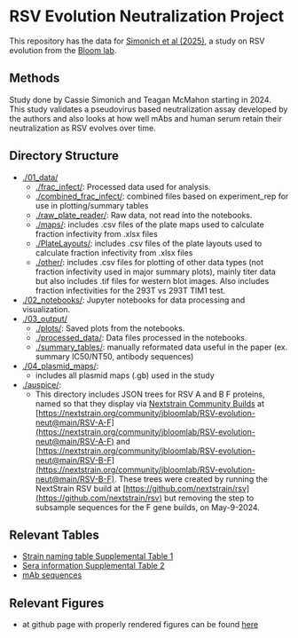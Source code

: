 # RSV Evolution Neutralization Project

This repository has the data for [Simonich et al (2025)](https://www.biorxiv.org/content/10.1101/2025.03.11.642476v1), a study on RSV evolution from the [Bloom lab](https://jbloomlab.org/).

## Methods

Study done by Cassie Simonich and Teagan McMahon starting in 2024. This study validates a pseudovirus based neutralization assay developed by the authors and also looks at how well mAbs and human serum retain their neutralization as RSV evolves over time.  

## Directory Structure

- [./01_data/](01_data)
  - [./frac_infect/](01_data/frac_infect): Processed data used for analysis.
  - [./combined_frac_infect/](01_data/combined_frac_infect): combined files based on experiment_rep for use in plotting/summary tables
  - [./raw_plate_reader/](01_data/raw_plate_reader/): Raw data, not read into the notebooks.
  - [./maps/](01_data/maps): includes .csv files of the plate maps used to calculate fraction infectivity from .xlsx files
  - [./PlateLayouts/](01_data/PlateLayouts): includes .csv files of the plate layouts used to calculate fraction infectivity from .xlsx files
  - [./other/](01_data/other): includes .csv files for plotting of other data types (not fraction infectivity used in major summary plots), mainly titer data but also includes .tif files for western blot images. Also includes fraction infectivities for the 293T vs 293T TIM1 test. 
- [./02_notebooks/](02_notebooks): Jupyter notebooks for data processing and visualization.
- [./03_output/](03_output)
  - [./plots/](03_output/plots): Saved plots from the notebooks.
  - [./processed_data/](03_output/processed_data): Data files processed in the notebooks.
  - [./summary_tables/](03_output/summary_tables): manually reformated data useful in the paper (ex. summary IC50/NT50, antibody sequences)
- [./04_plasmid_maps/](04_plasmid_maps):
  - includes all plasmid maps (.gb) used in the study
- [./auspice/](auspice):
  - This directory includes JSON trees for RSV A and B F proteins, named so that they display via [Nextstrain Community Builds](https://docs.nextstrain.org/en/latest/guides/share/community-builds.html) at [https://nextstrain.org/community/jbloomlab/RSV-evolution-neut@main/RSV-A-F](https://nextstrain.org/community/jbloomlab/RSV-evolution-neut@main/RSV-A-F) and [https://nextstrain.org/community/jbloomlab/RSV-evolution-neut@main/RSV-B-F](https://nextstrain.org/community/jbloomlab/RSV-evolution-neut@main/RSV-B-F). These trees were created by running the NextStrain RSV build at [https://github.com/nextstrain/rsv](https://github.com/nextstrain/rsv) but removing the step to subsample sequences for the F gene builds, on May-9-2024.

## Relevant Tables

- [Strain naming table Supplemental Table 1](03_output/summary_tables/strains.xlsx)
- [Sera information Supplemental Table 2](03_output/summary_tables/Sera_ID_age.xlsx)
- [mAb sequences](03_output/summary_tables/RSV_mAb_AAseq.csv)

## Relevant Figures

- at github page with properly rendered figures can be found [here](https://jbloomlab.github.io/RSV-evolution-neut/)
